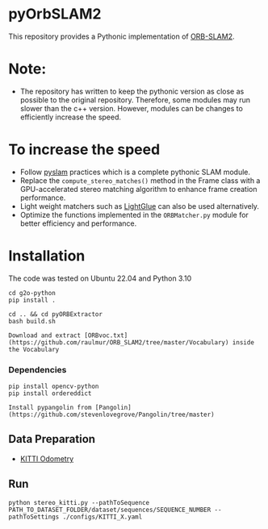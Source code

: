 # pyOrbSLAM2

This repository provides a Pythonic implementation of [ORB-SLAM2](https://github.com/raulmur/ORB_SLAM2).

# Note:
* The repository has written to keep the pythonic version as close as possible to the original repository. Therefore, some modules may run slower than the c++ version.
However, modules can be changes to efficiently increase the speed.


# To increase the speed

* Follow [pyslam](https://github.com/luigifreda/pyslam/tree/master) practices which is a complete pythonic SLAM module.
* Replace the ```compute_stereo_matches()``` method in the Frame class with a GPU-accelerated stereo matching algorithm to enhance frame creation performance.
* Light weight matchers such as [LightGlue](https://github.com/cvg/LightGlue) can also be used alternatively.
* Optimize the functions implemented in the ```ORBMatcher.py``` module for better efficiency and performance.


# Installation

The code was tested on Ubuntu 22.04 and Python 3.10

```
cd g2o-python
pip install .

cd .. && cd pyORBExtractor
bash build.sh

Download and extract [ORBvoc.txt](https://github.com/raulmur/ORB_SLAM2/tree/master/Vocabulary) inside the Vocabulary
```
### Dependencies

```
pip install opencv-python
pip install ordereddict

Install pypangolin from [Pangolin](https://github.com/stevenlovegrove/Pangolin/tree/master)
```

## Data Preparation
* [KITTI Odometry](http://www.cvlibs.net/datasets/kitti/eval_odometry.php)

## Run

```
python stereo_kitti.py --pathToSequence PATH_TO_DATASET_FOLDER/dataset/sequences/SEQUENCE_NUMBER --pathToSettings ./configs/KITTI_X.yaml

```
